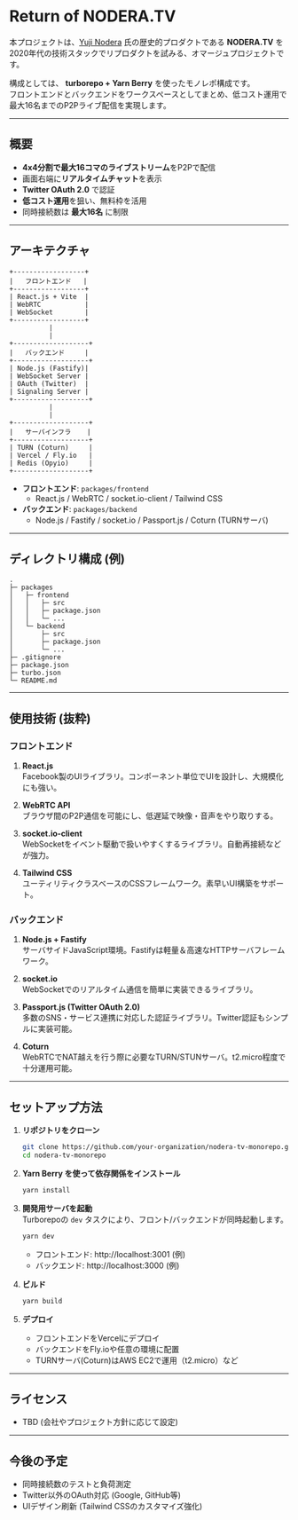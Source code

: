 # Return of NODERA.TV

本プロジェクトは、[Yuji Nodera](https://github.com/yujinodera) 氏の歴史的プロダクトである **NODERA.TV** を2020年代の技術スタックでリプロダクトを試みる、オマージュプロジェクトです。

構成としては、 **turborepo + Yarn Berry** を使ったモノレポ構成です。  
フロントエンドとバックエンドをワークスペースとしてまとめ、低コスト運用で最大16名までのP2Pライブ配信を実現します。

---

## 概要

- **4x4分割で最大16コマのライブストリーム**をP2Pで配信  
- 画面右端に**リアルタイムチャット**を表示  
- **Twitter OAuth 2.0** で認証  
- **低コスト運用**を狙い、無料枠を活用  
- 同時接続数は **最大16名** に制限  

---

## アーキテクチャ

```plaintext
+------------------+
|   フロントエンド   |
+------------------+
| React.js + Vite  |
| WebRTC           |
| WebSocket        |
+------------------+
          |
          |
+-------------------+
|   バックエンド     |
+-------------------+
| Node.js (Fastify)|
| WebSocket Server |
| OAuth (Twitter)  |
| Signaling Server |
+-------------------+
          |
          |
+-------------------+
|   サーバインフラ    |
+-------------------+
| TURN (Coturn)     |
| Vercel / Fly.io   |
| Redis (Opyio)     |
+-------------------+
```

- **フロントエンド**: `packages/frontend`
  - React.js / WebRTC / socket.io-client / Tailwind CSS
- **バックエンド**: `packages/backend`
  - Node.js / Fastify / socket.io / Passport.js / Coturn (TURNサーバ)

---

## ディレクトリ構成 (例)

```
.
├─ packages
│   ├─ frontend
│   │   ├─ src
│   │   ├─ package.json
│   │   └─ ...
│   └─ backend
│       ├─ src
│       ├─ package.json
│       └─ ...
├─ .gitignore
├─ package.json
├─ turbo.json
└─ README.md
```

---

## 使用技術 (抜粋)

### フロントエンド

1. **React.js**  
   Facebook製のUIライブラリ。コンポーネント単位でUIを設計し、大規模化にも強い。

2. **WebRTC API**  
   ブラウザ間のP2P通信を可能にし、低遅延で映像・音声をやり取りする。

3. **socket.io-client**  
   WebSocketをイベント駆動で扱いやすくするライブラリ。自動再接続などが強力。

4. **Tailwind CSS**  
   ユーティリティクラスベースのCSSフレームワーク。素早いUI構築をサポート。

### バックエンド

1. **Node.js + Fastify**  
   サーバサイドJavaScript環境。Fastifyは軽量＆高速なHTTPサーバフレームワーク。

2. **socket.io**  
   WebSocketでのリアルタイム通信を簡単に実装できるライブラリ。

3. **Passport.js (Twitter OAuth 2.0)**  
   多数のSNS・サービス連携に対応した認証ライブラリ。Twitter認証もシンプルに実装可能。

4. **Coturn**  
   WebRTCでNAT越えを行う際に必要なTURN/STUNサーバ。t2.micro程度で十分運用可能。

---

## セットアップ方法

1. **リポジトリをクローン**
   ```bash
   git clone https://github.com/your-organization/nodera-tv-monorepo.git
   cd nodera-tv-monorepo
   ```

2. **Yarn Berry を使って依存関係をインストール**
   ```bash
   yarn install
   ```

3. **開発用サーバを起動**  
   Turborepoの `dev` タスクにより、フロント/バックエンドが同時起動します。
   ```bash
   yarn dev
   ```
   - フロントエンド: http://localhost:3001 (例)
   - バックエンド: http://localhost:3000  (例)

4. **ビルド**
   ```bash
   yarn build
   ```

5. **デプロイ**  
   - フロントエンドをVercelにデプロイ  
   - バックエンドをFly.ioや任意の環境に配置  
   - TURNサーバ(Coturn)はAWS EC2で運用（t2.micro）など

---

## ライセンス
- TBD (会社やプロジェクト方針に応じて設定)

---

## 今後の予定
- 同時接続数のテストと負荷測定  
- Twitter以外のOAuth対応 (Google, GitHub等)  
- UIデザイン刷新 (Tailwind CSSのカスタマイズ強化)
